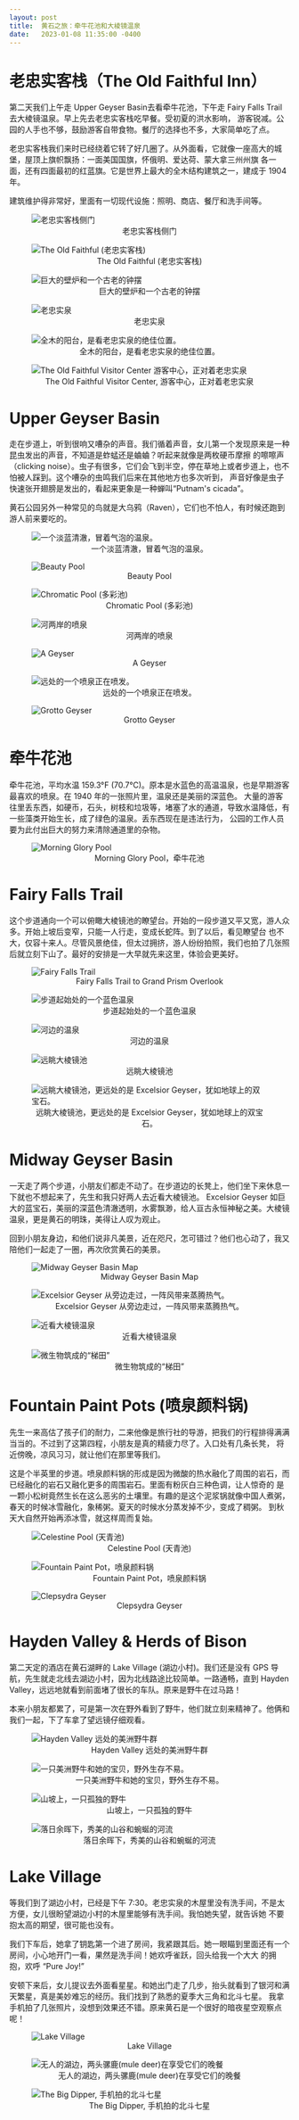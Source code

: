 ```yaml
---
layout: post
title:  黄石之旅：牵牛花池和大棱镜温泉
date:   2023-01-08 11:35:00 -0400
---
```


# 老忠实客栈（The Old Faithful Inn）

第二天我们上午走 Upper Geyser Basin去看牵牛花池，下午走 Fairy Falls Trail 去大棱镜温泉。早上先去老忠实客栈吃早餐。受初夏的洪水影响，
游客锐减。公园的人手也不够，鼓励游客自带食物。餐厅的选择也不多，大家简单吃了点。

老忠实客栈我们来时已经绕着它转了好几圈了。从外面看，它就像一座高大的城堡，屋顶上旗帜飘扬：一面美国国旗，怀俄明、爱达荷、蒙大拿三州州旗
各一面，还有四面最初的红蓝旗。它是世界上最大的全木结构建筑之一，建成于 1904 年。

建筑维护得非常好，里面有一切现代设施：照明、商店、餐厅和洗手间等。

<figure>
  <img src="../../../assets/images/Yellowstone-Day2/Old-Faithful-Inn.jpg" alt="老忠实客栈侧门"/>
  <center><figcaption>老忠实客栈侧门</figcaption></center>
</figure>

<figure>
  <img src="../../../assets/images/Yellowstone-Day2/Old-Faithful-Inn-2.jpg" alt="The Old Faithful (老忠实客栈)"/>
  <center><figcaption>The Old Faithful (老忠实客栈)</figcaption></center>
</figure>

<figure>
  <img src="../../../assets/images/Yellowstone-Day2/Old-Faithful-Inn-3.jpg" alt="巨大的壁炉和一个古老的钟摆"/>
  <center><figcaption>巨大的壁炉和一个古老的钟摆</figcaption></center>
</figure>

<figure>
  <img src="../../../assets/images/Yellowstone-Day2/Old-Faithful-Geyser.jpg" alt="老忠实泉"/>
  <center><figcaption>老忠实泉</figcaption></center>
</figure>

<figure>
  <img src="../../../assets/images/Yellowstone-Day2/Old-Faithful-Inn-4.jpg" alt="全木的阳台，是看老忠实泉的绝佳位置。"/>
  <center><figcaption>全木的阳台，是看老忠实泉的绝佳位置。</figcaption></center>
</figure>

<figure>
  <img src="../../../assets/images/Yellowstone-Day2/Old-Faithful-Visitor-Center.jpg" alt="The Old Faithful Visitor Center 游客中心，正对着老忠实泉"/>
  <center><figcaption>The Old Faithful Visitor Center, 游客中心，正对着老忠实泉</figcaption></center>
</figure>

# Upper Geyser Basin

走在步道上，听到很响又嘈杂的声音。我们循着声音，女儿第一个发现原来是一种昆虫发出的声音，不知道是蚱蜢还是蛐蛐？听起来就像是两枚硬币摩擦
的嚓嚓声（clicking noise）。虫子有很多，它们会飞到半空，停在草地上或者步道上，也不怕被人踩到。这个嘈杂的虫鸣我们后来在其他地方也多次听到，
声音好像是虫子快速张开翅膀是发出的，看起来更象是一种蝉叫“Putnam's cicada”。

黄石公园另外一种常见的鸟就是大乌鸦（Raven），它们也不怕人，有时候还跑到游人前来要吃的。

<figure>
  <img src="../../../assets/images/Yellowstone-Day2/A-Sapphire-Pool.jpg" alt="一个淡蓝清澈，冒着气泡的温泉。"/>
  <center><figcaption>一个淡蓝清澈，冒着气泡的温泉。</figcaption></center>
</figure>

<figure>
  <img src="../../../assets/images/Yellowstone-Day2/Beauty-Pool.jpg" alt="Beauty Pool"/>
  <center><figcaption>Beauty Pool</figcaption></center>
</figure>

<figure>
  <img src="../../../assets/images/Yellowstone-Day2/Chromatic-Pool.jpg" alt="Chromatic Pool (多彩池)"/>
  <center><figcaption>Chromatic Pool (多彩池)</figcaption></center>
</figure>

<figure>
  <img src="../../../assets/images/Yellowstone-Day2/Firehole-River.jpg" alt="河两岸的喷泉"/>
  <center><figcaption>河两岸的喷泉</figcaption></center>
</figure>

<figure>
  <img src="../../../assets/images/Yellowstone-Day2/A-Geyser.jpg" alt="A Geyser"/>
  <center><figcaption>A Geyser</figcaption></center>
</figure>

<figure>
  <img src="../../../assets/images/Yellowstone-Day2/Scenic-View.jpg" alt="远处的一个喷泉正在喷发。"/>
  <center><figcaption>远处的一个喷泉正在喷发。</figcaption></center>
</figure>

<figure>
  <img src="../../../assets/images/Yellowstone-Day2/Grotto-Geyser.jpg" alt="Grotto Geyser"/>
  <center><figcaption>Grotto Geyser</figcaption></center>
</figure>

# 牵牛花池

牵牛花池，平均水温 159.3°F (70.7°C)。原本是水蓝色的高温温泉，也是早期游客最喜欢的喷泉。在 1940 年的一张照片里，温泉还是美丽的深蓝色。
大量的游客往里丢东西，如硬币，石头，树枝和垃圾等，堵塞了水的通道，导致水温降低，有一些藻类开始生长，成了绿色的温泉。丢东西现在是违法行为，
公园的工作人员要为此付出巨大的努力来清除通道里的杂物。

<figure>
  <img src="../../../assets/images/Yellowstone-Day2/Morning-Glory-Pool.jpg" alt="Morning Glory Pool"/>
  <center><figcaption>Morning Glory Pool，牵牛花池</figcaption></center>
</figure>


# Fairy Falls Trail

这个步道通向一个可以俯瞰大棱镜池的瞭望台。开始的一段步道又平又宽，游人众多。开始上坡后变窄，只能一人行走，变成长蛇阵。到了以后，看见瞭望台
也不大，仅容十来人。尽管风景绝佳，但太过拥挤，游人纷纷拍照，我们也拍了几张照后就立刻下山了。最好的安排是一大早就先来这里，体验会更美好。

<figure>
  <img src="../../../assets/images/Yellowstone-Day2/Fairy-Falls-Trail.png" alt="Fairy Falls Trail"/>
  <center><figcaption>Fairy Falls Trail to Grand Prism Overlook</figcaption></center>
</figure>

<figure>
  <img src="../../../assets/images/Yellowstone-Day2/A-Sapphire-Pool-2.jpg" alt="步道起始处的一个蓝色温泉"/>
  <center><figcaption>步道起始处的一个蓝色温泉</figcaption></center>
</figure>

<figure>
  <img src="../../../assets/images/Yellowstone-Day2/A-Sapphire-Pool-3.jpg" alt="河边的温泉"/>
  <center><figcaption>河边的温泉</figcaption></center>
</figure>

<figure>
  <img src="../../../assets/images/Yellowstone-Day2/Grand-Prismatic-Spring-01.jpg" alt="远眺大棱镜池"/>
  <center><figcaption>远眺大棱镜池</figcaption></center>
</figure>

<figure>
  <img src="../../../assets/images/Yellowstone-Day2/Grand-Prismatic-Spring-02.jpg" alt="远眺大棱镜池，更远处的是 Excelsior Geyser，犹如地球上的双宝石。"/>
  <center><figcaption>远眺大棱镜池，更远处的是 Excelsior Geyser，犹如地球上的双宝石。</figcaption></center>
</figure>


# Midway Geyser Basin

一天走了两个步道，小朋友们都走不动了。在步道边的长凳上，他们坐下来休息一下就也不想起来了，先生和我只好两人去近看大棱镜池。 
Excelsior Geyser 如巨大的蓝宝石，美丽的深蓝色清澈透明，水雾飘渺，给人亘古永恒神秘之美。大棱镜温泉，更是黄石的明珠，美得让人叹为观止。

回到小朋友身边，和他们说非凡美景，近在咫尺，怎可错过？他们也心动了，我又陪他们一起走了一圈，再次欣赏黄石的美景。

<figure>
  <img src="../../../assets/images/Yellowstone-Day2/Midway-Geyser-Basin.jpg" alt="Midway Geyser Basin Map"/>
  <center><figcaption>Midway Geyser Basin Map</figcaption></center>
</figure>

<figure>
  <img src="../../../assets/images/Yellowstone-Day2/Excelsior-Geyser.jpg" alt="Excelsior Geyser 从旁边走过，一阵风带来蒸腾热气。"/>
  <center><figcaption>Excelsior Geyser 从旁边走过，一阵风带来蒸腾热气。</figcaption></center>
</figure>

<figure>
  <img src="../../../assets/images/Yellowstone-Day2/Grand-Prismatic-Spring-03.jpg" alt="近看大棱镜温泉"/>
  <center><figcaption>近看大棱镜温泉</figcaption></center>
</figure>

<figure>
  <img src="../../../assets/images/Yellowstone-Day2/Grand-Prismatic-Spring-04.jpg" alt="微生物筑成的“梯田”"/>
  <center><figcaption>微生物筑成的“梯田”</figcaption></center>
</figure>

# Fountain Paint Pots (喷泉颜料锅)

先生一来高估了孩子们的耐力，二来他像是旅行社的导游，把我们的行程排得满满当当的。不过到了这第四程，小朋友是真的精疲力尽了。入口处有几条长凳，
将近傍晚，凉风习习，就让他们在那里等我们。

这是个半英里的步道。喷泉颜料锅的形成是因为微酸的热水融化了周围的岩石，而已经融化的岩石又融化更多的周围岩石。里面有粉灰白三种色调，让人惊奇的
是一颗小松树竟然生长在这么恶劣的土壤里。有趣的是这个泥浆锅就像中国人煮粥，春天的时候冰雪融化，象稀粥。夏天的时候水分蒸发掉不少，变成了稠粥。
到秋天大自然开始再添冰雪，就这样周而复始。

<figure>
  <img src="../../../assets/images/Yellowstone-Day2/Celestine-Pool.jpg" alt="Celestine Pool (天青池)"/>
  <center><figcaption>Celestine Pool (天青池)</figcaption></center>
</figure>

<figure>
  <img src="../../../assets/images/Yellowstone-Day2/Fountain-Paint-Pot.jpg" alt="Fountain Paint Pot，喷泉颜料锅"/>
  <center><figcaption>Fountain Paint Pot，喷泉颜料锅</figcaption></center>
</figure>

<figure>
  <img src="../../../assets/images/Yellowstone-Day2/Clepsydra-Geyser.jpg" alt="Clepsydra Geyser"/>
  <center><figcaption>Clepsydra Geyser</figcaption></center>
</figure>

# Hayden Valley & Herds of Bison

第二天定的酒店在黄石湖畔的 Lake Village (湖边小村)。我们还是没有 GPS 导航，先生就走北线去湖边小村，因为北线路途比较简单。一路通畅，直到 
Hayden Valley，远远地就看到前面堵了很长的车队。原来是野牛在过马路！

本来小朋友都累了，可是第一次在野外看到了野牛，他们就立刻来精神了。他俩和我们一起，下了车拿了望远镜仔细观看。

<figure>
  <img src="../../../assets/images/Yellowstone-Day2/Hayden-Valley-01.jpg" alt="Hayden Valley 远处的美洲野牛群"/>
  <center><figcaption>Hayden Valley 远处的美洲野牛群</figcaption></center>
</figure>

<figure>
  <img src="../../../assets/images/Yellowstone-Day2/Bison-01.jpg" alt="一只美洲野牛和她的宝贝，野外生存不易。"/>
  <center><figcaption>一只美洲野牛和她的宝贝，野外生存不易。</figcaption></center>
</figure>

<figure>
  <img src="../../../assets/images/Yellowstone-Day2/Bison-02.jpg" alt="山坡上，一只孤独的野牛"/>
  <center><figcaption>山坡上，一只孤独的野牛</figcaption></center>
</figure>

<figure>
  <img src="../../../assets/images/Yellowstone-Day2/Hayden-Valley-02.jpg" alt="落日余晖下，秀美的山谷和蜿蜒的河流"/>
  <center><figcaption>落日余晖下，秀美的山谷和蜿蜒的河流</figcaption></center>
</figure>

# Lake Village

等我们到了湖边小村，已经是下午 7:30。老忠实泉的木屋里没有洗手间，不是太方便，女儿很盼望湖边小村的木屋里能够有洗手间。我怕她失望，就告诉她
不要抱太高的期望，很可能也没有。

我们下车后，她拿了钥匙第一个进了房间，我紧跟其后。她一眼瞄到里面还有一个房间，小心地开门一看，果然是洗手间！她欢呼雀跃，回头给我一个大大
的拥抱，欢呼 “Pure Joy!”

安顿下来后，女儿提议去外面看星星。和她出门走了几步，抬头就看到了银河和满天繁星，真是美妙难忘的经历。我们找到了熟悉的夏季大三角和北斗七星。
我拿手机拍了几张照片，没想到效果还不错。原来黄石是一个很好的暗夜星空观察点呢！


<figure>
  <img src="../../../assets/images/Yellowstone-Day2/Lake-Village.jpg" alt="Lake Village"/>
  <center><figcaption>Lake Village</figcaption></center>
</figure>

<figure>
  <img src="../../../assets/images/Yellowstone-Day2/Deer.jpg" alt="无人的湖边，两头骡鹿(mule deer)在享受它们的晚餐"/>
  <center><figcaption>无人的湖边，两头骡鹿(mule deer)在享受它们的晚餐</figcaption></center>
</figure>

<figure>
  <img src="../../../assets/images/Yellowstone-Day2/Big-Dipper.jpg" alt="The Big Dipper, 手机拍的北斗七星"/>
  <center><figcaption>The Big Dipper, 手机拍的北斗七星</figcaption></center>
</figure>
